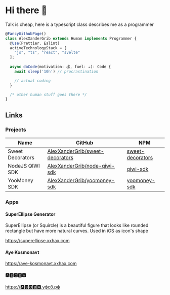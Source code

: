 # Hi there 👋

Talk is cheap, here is a typescript class describes me as a programmer

```typescript
@FancyGithubPage()
class AlexXanderGrib extends Human implements Programmer {
  @Use(Prettier, Eslint)
  activeTechnologyStack = [
    "js", "ts", "react", "svelte" 
  ];
  
  async doCode(motivation: 💰, fuel: ☕): Code {
    await sleep('10h') // procrastination

    // actual coding
  }

  /* other human stuff goes there */
}
```

## Links

### Projects

| Name             | GitHub                                                                                | NPM                                                            |
| ---------------- | ------------------------------------------------------------------------------------- | -------------------------------------------------------------- |
| Sweet Decorators | [AlexXanderGrib/sweet-decorators](https://github.com/AlexXanderGrib/sweet-decorators) | [sweet-decorators](https://npmjs.com/package/sweet-decorators) |
| NodeJS QIWI SDK  | [AlexXanderGrib/node-qiwi-sdk](https://github.com/AlexXanderGrib/sweet-decorators)    | [qiwi-sdk](https://npmjs.com/package/qiwi-sdk)                 |
| YooMoney SDK | [AlexXanderGrib/yoomoney-sdk](https://github.com/AlexXanderGrib/yoomoney-sdk) | [yoomoney-sdk](https://npmjs.com/package/yoomoney-sdk) 


### Apps

#### SuperEllipse Generator

SuperEllipse (or Squircle) is a beautiful figure that looks like rounded rectangle but have more natural curves. Used in iOS as icon's shape

https://superellipse.xxhax.com

#### Aye Kosmonavt

https://aye-kosmonavt.xxhax.com

#### 🅰🅱🅾🅱🅰

[https://🅰🅱🅾🅱🅰.уфсб.рф](https://xn--037haca8d.xn--90a5afe.xn--p1ai)
